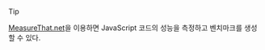 
> [!tip]
> [MeasureThat.net](https://www.measurethat.net/)을 이용하면 JavaScript 코드의 성능을 측정하고 벤치마크를 생성할 수 있다.

